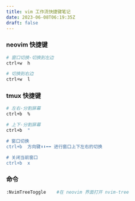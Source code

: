 ```yaml
---
title: vim 工作流快捷键笔记
date: 2023-06-08T06:19:35Z
draft: false
---
```


### neovim 快捷键

```bash
# 窗口切换-切换到左边
ctrl+w  h

# 切换到右边
ctrl+w  l
```


### tmux 快捷键

```bash
# 左右-分割屏幕
ctrl+b  %

# 上下-分割屏幕
ctrl+b  "

# 窗口切换
ctrl+b  方向键⬆️⬇️⬅️➡️ 进行窗口上下左右的切换

# 关闭当前窗口
ctrl+b  x

```

### 命令

```bash
:NvimTreeToggle    #在 neovim 界面打开 nvim-tree
```
